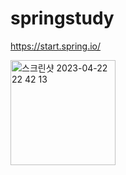 # springstudy

https://start.spring.io/

<img width="168" alt="스크린샷 2023-04-22 22 42 13" src="https://user-images.githubusercontent.com/53183320/233788431-e01e42a1-90e3-415e-806b-8239c2b2f526.png">
